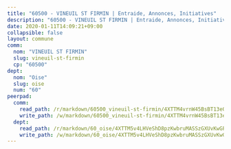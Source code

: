 ```yaml
---
title: "60500 - VINEUIL ST FIRMIN | Entraide, Annonces, Initiatives"
description: "60500 - VINEUIL ST FIRMIN | Entraide, Annonces, Initiatives"
date: 2020-01-11T14:09:21+09:00
collapsible: false
layout: commune
comm:
  nom: "VINEUIL ST FIRMIN"
  slug: vineuil-st-firmin
  cp: "60500"
dept:
  nom: "Oise"
  slug: oise
  num: "60"
peerpad:
  comm:
    read_path: /r/markdown/60500_vineuil-st-firmin/4XTTM4vrnW45BsBT13eQQJquWLaqw3fXYjEzqmseGct8kkRzF
    write_path: /w/markdown/60500_vineuil-st-firmin/4XTTM4vrnW45BsBT13eQQJquWLaqw3fXYjEzqmseGct8kkRzF-K3TgUSFPX7fdT52fCYHKqkwEjYoE4PsipNFBFEYpHHcr4JhE8WBtg3gFpHCGm3hXGfaU3mzApamJwfEzeYHBmLiKh972aHcnPDoh7MguZPQjsNLa7wEnN8iXAui2MtD5SV6EDLVD
  dept:
    read_path: /r/markdown/60_oise/4XTTM5v4LHVeShD8pzKwbruMASSzGXUvKwGPyPNR6Aq6aruGY
    write_path: /w/markdown/60_oise/4XTTM5v4LHVeShD8pzKwbruMASSzGXUvKwGPyPNR6Aq6aruGY-K3TgTfEPmBuMGxs3WizC7aafmuSUvuvwsE7nM986pS4fEczEhokrfL1mXNtU722XatpEcDhfhLf5xd24JkCKBD4DcQHeF5CYjEkAVzDN3PuQerZfYGZ5zy2XFcJNh2Z1pYjLoQTn
---
```


